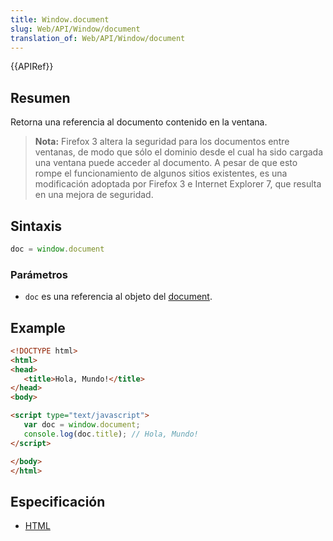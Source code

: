 ```yaml
---
title: Window.document
slug: Web/API/Window/document
translation_of: Web/API/Window/document
---
```

{{APIRef}}

## Resumen

Retorna una referencia al documento contenido en la ventana.

> **Nota:** Firefox 3 altera la seguridad para los documentos entre ventanas, de modo que sólo el dominio desde el cual ha sido cargada una ventana puede acceder al documento. A pesar de que esto rompe el funcionamiento de algunos sitios existentes, es una modificación adoptada por Firefox 3 e Internet Explorer 7, que resulta en una mejora de seguridad.

## Sintaxis

```js
doc = window.document
```

### Parámetros

- `doc` es una referencia al objeto del [document](/es/docs/DOM/document).

## Example

```html
<!DOCTYPE html>
<html>
<head>
   <title>Hola, Mundo!</title>
</head>
<body>

<script type="text/javascript">
   var doc = window.document;
   console.log(doc.title); // Hola, Mundo!
</script>

</body>
</html>
```

## Especificación

- [HTML](http://www.whatwg.org/html/#the-window-object)
